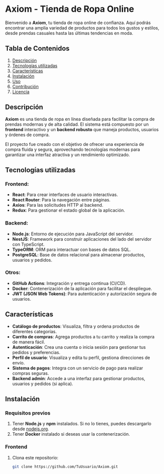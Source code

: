 # Axiom - Tienda de Ropa Online

Bienvenido a **Axiom**, tu tienda de ropa online de confianza. Aquí podrás encontrar una amplia variedad de productos para todos los gustos y estilos, desde prendas casuales hasta las últimas tendencias en moda.

## Tabla de Contenidos
1. [Descripción](#descripción)
2. [Tecnologías utilizadas](#tecnologías-utilizadas)
3. [Características](#características)
4. [Instalación](#instalación)
5. [Uso](#uso)
6. [Contribución](#contribución)
7. [Licencia](#licencia)

## Descripción
**Axiom** es una tienda de ropa en línea diseñada para facilitar la compra de prendas modernas y de alta calidad. El sistema está compuesto por un **frontend** interactivo y un **backend robusto** que maneja productos, usuarios y órdenes de compra.

El proyecto fue creado con el objetivo de ofrecer una experiencia de compra fluida y segura, aprovechando tecnologías modernas para garantizar una interfaz atractiva y un rendimiento optimizado.

## Tecnologías utilizadas

### Frontend:
- **React**: Para crear interfaces de usuario interactivas.
- **React Router**: Para la navegación entre páginas.
- **Axios**: Para las solicitudes HTTP al backend.
- **Redux**: Para gestionar el estado global de la aplicación.

### Backend:
- **Node.js**: Entorno de ejecución para JavaScript del servidor.
- **NestJS**: Framework para construir aplicaciones del lado del servidor con TypeScript.
- **TypeORM**: ORM para interactuar con bases de datos SQL.
- **PostgreSQL**: Base de datos relacional para almacenar productos, usuarios y pedidos.

### Otros:
- **GitHub Actions**: Integración y entrega continua (CI/CD).
- **Docker**: Contenerización de la aplicación para facilitar el despliegue.
- **JWT (JSON Web Tokens)**: Para autenticación y autorización segura de usuarios.

## Características
- **Catálogo de productos**: Visualiza, filtra y ordena productos de diferentes categorías.
- **Carrito de compras**: Agrega productos a tu carrito y realiza la compra de manera fácil.
- **Autenticación**: Crea una cuenta o inicia sesión para gestionar tus pedidos y preferencias.
- **Perfil de usuario**: Visualiza y edita tu perfil, gestiona direcciones de envío.
- **Sistema de pagos**: Integra con un servicio de pago para realizar compras seguras.
- **Backend admin**: Accede a una interfaz para gestionar productos, usuarios y pedidos (si aplica).

## Instalación

### Requisitos previos

1. Tener **Node.js** y **npm** instalados. Si no lo tienes, puedes descargarlo desde [nodejs.org](https://nodejs.org/).
2. Tener **Docker** instalado si deseas usar la contenerización.

### Frontend
1. Clona este repositorio:
   ```bash
   git clone https://github.com/TuUsuario/Axiom.git
